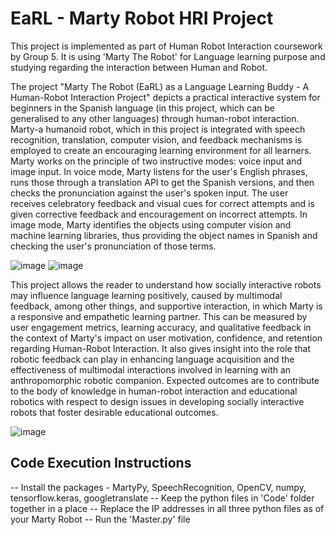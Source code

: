 # EaRL - Marty Robot HRI Project
This project is implemented as part of Human Robot Interaction coursework by Group 5. It is using 'Marty The Robot' for Language learning purpose and studying regarding the interaction between Human and Robot.

The project "Marty The Robot (EaRL) as a Language Learning Buddy - A Human-Robot Interaction Project" depicts a practical interactive system for beginners in the Spanish language (in this project, which can be generalised to any other languages) through human-robot interaction. Marty-a humanoid robot, which in this project is integrated with speech recognition, translation, computer vision, and feedback mechanisms is employed to create an encouraging learning environment for all learners. Marty works on the principle of two instructive modes: voice input and image input. In voice mode, Marty listens for the user's English phrases, runs those through a translation API to get the Spanish versions, and then checks the pronunciation against the user's spoken input. The user receives celebratory feedback and visual cues for correct attempts and is given corrective feedback and encouragement on incorrect attempts. In image mode, Marty identifies the objects using computer vision and machine learning libraries, thus providing the object names in Spanish and checking the user's pronunciation of those terms.

![image](https://github.com/user-attachments/assets/0d3b84d6-2aa1-4c4b-9789-a2d8719b9e0f)
![image](https://github.com/user-attachments/assets/5c59923e-4388-4ddc-ba90-615dc1a9e2cb)


This project allows the reader to understand how socially interactive robots may influence language learning positively, caused by multimodal feedback, among other things, and supportive interaction, in which Marty is a responsive and empathetic learning partner. This can be measured by user engagement metrics, learning accuracy, and qualitative feedback in the context of Marty's impact on user motivation, confidence, and retention regarding Human-Robot Interaction. It also gives insight into the role that robotic feedback can play in enhancing language acquisition and the effectiveness of multimodal interactions involved in learning with an anthropomorphic robotic companion. Expected outcomes are to contribute to the body of knowledge in human-robot interaction and educational robotics with respect to design issues in developing socially interactive robots that foster desirable educational outcomes.

![image](https://github.com/user-attachments/assets/8c25e30c-3d3a-4072-9d5a-d7ed6fb8554c)

## Code Execution Instructions
-- Install the packages  - MartyPy, SpeechRecognition, OpenCV, numpy, tensorflow.keras, googletranslate
-- Keep the python files in 'Code' folder together in a place
-- Replace the IP addresses in all three python files as of your Marty Robot
-- Run the 'Master.py' file
